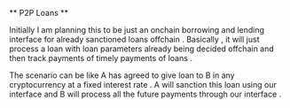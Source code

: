 ** P2P  Loans **

Initially I am planning this to be just an onchain
borrowing and lending interface for already sanctioned
loans offchain . 
Basically , it will just process a loan with loan parameters already being 
decided offchain and then track payments of
timely payments of loans .

The scenario 
can be like A has agreed to give loan to B in any cryptocurrency at a fixed
interest rate . A will sanction this loan using our interface and B will 
process all the future payments through our interface .

